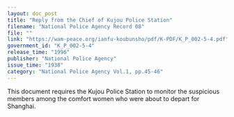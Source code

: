 ```yaml
---
layout: doc_post
title: "Reply from the Chief of Kujou Police Station"
filename: "National Police Agency Record 08"
file: ""
link: "https://wam-peace.org/ianfu-koubunsho/pdf/K-PDF/K_P_002-5-4.pdf"
government_id: "K_P_002-5-4"
release_time: "1996"
publisher: "National Police Agency"
issue_time: "1938"
category: "National Police Agency Vol.1, pp.45-46"
---
```

This document requires the Kujou Police Station to monitor the suspicious members among the comfort women who were about to depart for Shanghai.
